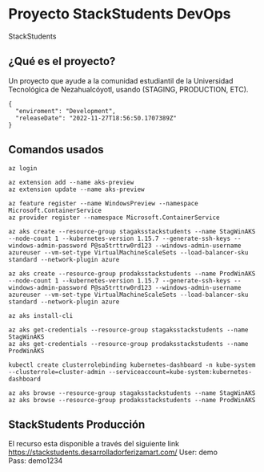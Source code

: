 # Proyecto StackStudents DevOps
StackStudents

## ¿Qué es el proyecto?
Un proyecto que ayude a la comunidad estudiantil de la Universidad Tecnológica de Nezahualcóyotl, usando (STAGING, PRODUCTION, ETC).

```
{
  "enviroment": "Development",
  "releaseDate": "2022-11-27T18:56:50.1707389Z"
}
```

## Comandos usados
```
az login

az extension add --name aks-preview
az extension update --name aks-preview

az feature register --name WindowsPreview --namespace Microsoft.ContainerService
az provider register --namespace Microsoft.ContainerService

az aks create --resource-group stagaksstackstudents --name StagWinAKS --node-count 1 --kubernetes-version 1.15.7 --generate-ssh-keys --windows-admin-password P@sa5trttrw0rd123 --windows-admin-username azureuser --vm-set-type VirtualMachineScaleSets --load-balancer-sku standard --network-plugin azure

az aks create --resource-group prodaksstackstudents --name ProdWinAKS --node-count 1 --kubernetes-version 1.15.7 --generate-ssh-keys --windows-admin-password P@sa5trttrw0rd123 --windows-admin-username azureuser --vm-set-type VirtualMachineScaleSets --load-balancer-sku standard --network-plugin azure

az aks install-cli

az aks get-credentials --resource-group stagaksstackstudents --name StagWinAKS
az aks get-credentials --resource-group prodaksstackstudents --name ProdWinAKS

kubectl create clusterrolebinding kubernetes-dashboard -n kube-system --clusterrole=cluster-admin --serviceaccount=kube-system:kubernetes-dashboard

az aks browse --resource-group stagaksstackstudents --name StagWinAKS
az aks browse --resource-group prodaksstackstudents --name ProdWinAKS
```

## StackStudents Producción
El recurso esta disponible a través del siguiente link https://stackstudents.desarrolladorferizamart.com/
User: demo  
Pass: demo1234